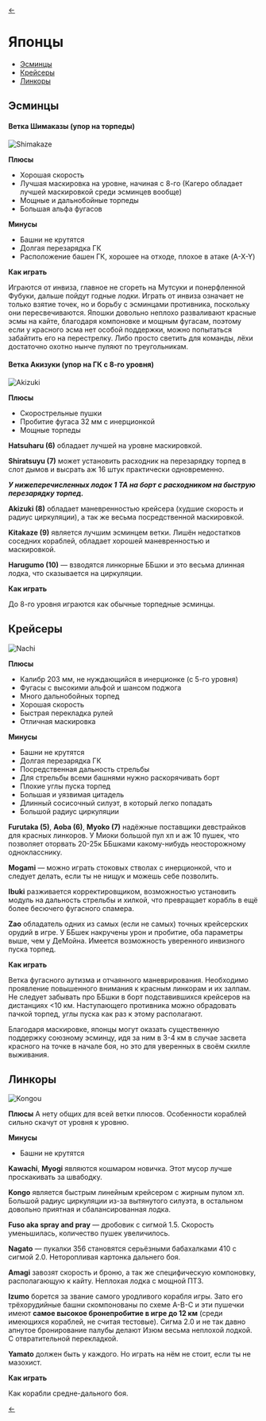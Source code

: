 [←](../readme.md)

# Японцы

- [Эсминцы](#Эсминцы)
- [Крейсеры](#Крейсеры)
- [Линкоры](#Линкоры)

## Эсминцы

#### Ветка Шимаказы (упор на торпеды)
![Shimakaze](https://sun9-70.userapi.com/c855036/v855036598/234e1f/uTelQmk9wIQ.jpg)

**Плюсы**
- Хорошая скорость
- Лучшая маскировка на уровне, начиная с 8-го (Кагеро обладает лучшей маскировкой среди эсминцев вообще)
- Мощные и дальнобойные торпеды
- Большая альфа фугасов

**Минусы**
- Башни не крутятся
- Долгая перезарядка ГК
- Расположение башен ГК, хорошее на отходе, плохое в атаке (A-X-Y)


**Как играть**

Играются от инвиза, главное не сгореть на Мутсуки и понерфленной Фубуки, дальше пойдут годные лодки.
Играть от инвиза означает не только взятие точек, но и борьбу с эсминцами противника, поскольку они пересвечиваются.
Япошки довольно неплохо разваливают красные эсмы на кайте, благодаря компоновке и мощным фугасам, поэтому если у красного эсма нет особой поддержки, можно попытаться забайтить его на перестрелку. Либо просто светить для команды, лёхи достаточно охотно нынче пуляют по треугольникам.

#### Ветка Акизуки (упор на ГК с 8-го уровня)
![Akizuki](https://sun9-26.userapi.com/c855036/v855036717/22abc7/B3PwdGSUgo8.jpg)

**Плюсы**
- Скорострельные пушки
- Пробитие фугаса 32 мм с инерционкой
- Мощные торпеды

**Hatsuharu (6)** обладает лучшей на уровне маскировкой.

**Shiratsuyu (7)** может установить расходник на перезарядку торпед в слот дымов и высрать аж 16 штук практически одновременно.

**_У нижеперечисленных лодок 1 ТА на борт с расходником на быструю перезарядку торпед._**

**Akizuki (8)** обладает маневренностью крейсера (худшие скорость и радиус циркуляции), а так же весьма посредственной маскировкой.

**Kitakaze (9)** является лучшим эсминцем ветки. Лишён недостатков соседних кораблей, обладает хорошей маневренностью и маскировкой.

**Harugumo (10)** — взводятся линкорные ББшки и это весьма длинная лодка, что сказывается на циркуляции.

**Как играть**

До 8-го уровня играются как обычные торпедные эсминцы.

## Крейсеры
![Nachi](https://sun9-2.userapi.com/c855036/v855036717/22abd9/cSv-eXri5HI.jpg)

**Плюсы**
- Калибр 203 мм, не нуждающийся в инерционке (с 5-го уровня)
- Фугасы с высокими альфой и шансом поджога
- Много дальнобойных торпед
- Хорошая скорость
- Быстрая перекладка рулей
- Отличная маскировка

**Минусы**
- Башни не крутятся
- Долгая перезарядка ГК
- Посредственная дальность стрельбы
- Для стрельбы всеми башнями нужно раскорячивать борт
- Плохие углы пуска торпед
- Большая и уязвимая цитадель
- Длинный сосисочный силуэт, в который легко попадать
- Большой радиус циркуляции

**Furutaka (5)**, **Aoba (6)**, **Myoko (7)** надёжные поставщики девстрайков для красных линкоров. У Миоки большой пул хп и аж 10 пушек, что позволяет оторвать 20-25к ББшками какому-нибудь неосторожному однокласснику.

**Mogami** — можно играть стоковых стволах с инерционкой, что и следует делать, если ты не нищук и можешь себе позволить.

**Ibuki** разживается корректировщиком, возможностью установить модуль на дальность стрельбы и хилкой, что превращает корабль в ещё более бесючего фугасного спамера.

**Zao** обладатель одних из самых (если не самых) точных крейсерских орудий в игре. У ББшек накручены урон и пробитие, оба параметры выше, чем у ДеМойна. Имеется возможность уверенного инвизного пуска торпед.

**Как играть**

Ветка фугасного аутизма и отчаянного маневрирования. Необходимо проявление повышенного внимания к красным линкорам и их залпам. Не следует забывать про ББшки в борт подставившихся крейсеров на дистанциях <10 км. Наступающего противника можно обрадовать пачкой торпед, углы пуска как раз к этому располагают.

Благодаря маскировке, японцы могут оказать существенную поддержку союзному эсминцу, идя за ним в 3-4 км в случае засвета красного на точке в начале боя, но это для уверенных в своём скилле выживания.

## Линкоры

![Kongou](https://sun9-26.userapi.com/c855036/v855036749/2325f4/5F-pozPN6MM.jpg)

**Плюсы**
А нету общих для всей ветки плюсов. Особенности кораблей сильно скачут от уровня к уровню.

**Минусы**
- Башни не крутятся

**Kawachi**, **Myogi** являются кошмаром новичка. Этот мусор лучше проскакивать за швабодку.

**Kongo** является быстрым линейным крейсером с жирным пулом хп. Большой радиус циркуляции из-за вытянутого силуэта, в остальном довольно приятная и сбалансированная лодка.

**Fuso aka spray and pray** — дробовик с сигмой 1.5. Скорость уменьшилась, количество пушек увеличилось.

**Nagato** — пукалки 356 становятся серьёзными бабахалками 410 с сигмой 2.0. Неторопливая картонка дальнего боя.

**Amagi** завозят скорость и броню, а так же специфическую компоновку, располагающую к кайту. Неплохая лодка с мощной ПТЗ.

**Izumo** борется за звание самого уродливого корабля игры. Зато его трёхорудийные башни скомпонованы по схеме A-B-C и эти пушечки имеют **самое высокое бронепробитие в игре до 12 км** (среди имеющихся кораблей, не считая тестовые). Сигма 2.0 и не так давно апнутое бронирование палубы делают Изюм весьма неплохой лодкой. С отвратительной перекладкой.

**Yamato** должен быть у каждого. Но играть на нём не стоит, если ты не мазохист.

**Как играть**

Как корабли средне-дального боя.

[←](../readme.md)

